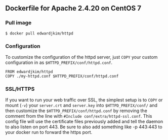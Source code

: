 ## Dockerfile for Apache 2.4.20 on CentOS 7

### Pull image

```shell
$ docker pull edwardjkim/httpd
```

### Configuration

To customize the configuration of the httpd server, just `COPY` your custom
configuration in as `$HTTPD_PREFIX/conf/httpd.conf`.

```
FROM edwardjkim/httpd
COPY ./my-httpd.conf $HTTPD_PREFIX/conf/httpd.conf
```

### SSL/HTTPS

If you want to run your web traffic over SSL, the simplest setup is to `COPY`
or mount (`-v`) your `server.crt` and `server.key` into `$HTTPD_PREFIX/conf/`
and then customize the `$HTTPD_PREFIX/conf/httpd.conf` by removing the comment
from the line with `#Include conf/extra/httpd-ssl.conf`. This config file will
use the certificate files previously added and tell the daemon to also listen
on port 443. Be sure to also add something like -p 443:443 to your docker run
to forward the https port.

